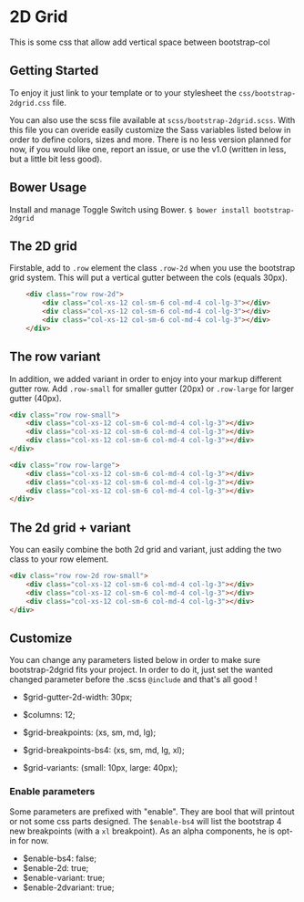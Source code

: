 2D Grid
=======

This is some css that allow add vertical space between bootstrap-col

## Getting Started
To enjoy it just link to your template or to your stylesheet the `css/bootstrap-2dgrid.css` file.

You can also use the scss file available at `scss/bootstrap-2dgrid.scss`. With this file you can overide easily customize the Sass variables listed below in order to define colors, sizes and more. There is no less version planned for now, if you would like one, report an issue, or use the v1.0 (written in less, but a little bit less good).

## Bower Usage
Install and manage Toggle Switch using Bower.
`$ bower install bootstrap-2dgrid`

## The 2D grid
Firstable, add to `.row` element the class `.row-2d` when you use the bootstrap grid system. This will put a vertical gutter between the cols (equals 30px).

```html
    <div class="row row-2d">
        <div class="col-xs-12 col-sm-6 col-md-4 col-lg-3"></div>
        <div class="col-xs-12 col-sm-6 col-md-4 col-lg-3"></div>
        <div class="col-xs-12 col-sm-6 col-md-4 col-lg-3"></div>
    </div>
```

## The row variant
In addition, we added variant in order to enjoy into your markup different gutter row. Add `.row-small` for smaller gutter (20px) or `.row-large` for larger gutter (40px).

```html
<div class="row row-small">
    <div class="col-xs-12 col-sm-6 col-md-4 col-lg-3"></div>
    <div class="col-xs-12 col-sm-6 col-md-4 col-lg-3"></div>
    <div class="col-xs-12 col-sm-6 col-md-4 col-lg-3"></div>
</div>
```

```html
<div class="row row-large">
    <div class="col-xs-12 col-sm-6 col-md-4 col-lg-3"></div>
    <div class="col-xs-12 col-sm-6 col-md-4 col-lg-3"></div>
    <div class="col-xs-12 col-sm-6 col-md-4 col-lg-3"></div>
</div>
```

## The 2d grid + variant
You can easily combine the both 2d grid and variant, just adding the two class to your row element.
```html
<div class="row row-2d row-small">
    <div class="col-xs-12 col-sm-6 col-md-4 col-lg-3"></div>
    <div class="col-xs-12 col-sm-6 col-md-4 col-lg-3"></div>
    <div class="col-xs-12 col-sm-6 col-md-4 col-lg-3"></div>
</div>
```

## Customize
You can change any parameters listed below in order to make sure bootstrap-2dgrid fits your project. In order to do it, just set the wanted changed parameter before the .scss `@include` and that's all good !

* $grid-gutter-2d-width: 30px;
* $columns: 12;

* $grid-breakpoints: (xs, sm, md, lg);
* $grid-breakpoints-bs4: (xs, sm, md, lg, xl);

* $grid-variants: (small: 10px, large: 40px);

### Enable parameters
Some parameters are prefixed with "enable". They are bool that will printout or not some css parts designed. The `$enable-bs4` will list the bootstrap 4 new breakpoints (with a `xl` breakpoint). As an alpha components, he is opt-in for now.

* $enable-bs4: false;
* $enable-2d: true;
* $enable-variant: true;
* $enable-2dvariant: true;
